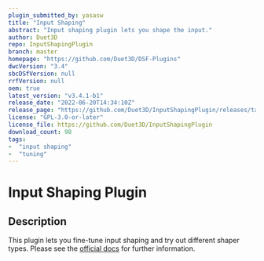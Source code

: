 ```yaml
---
plugin_submitted_by: yasasw
title: "Input Shaping"
abstract: "Input shaping plugin lets you shape the input."
author: Duet3D
repo: InputShapingPlugin
branch: master
homepage: "https://github.com/Duet3D/DSF-Plugins"
dwcVersion: "3.4"
sbcDSfVersion: null
rrfVersion: null
oem: true
latest_version: "v3.4.1-b1"
release_date: "2022-06-20T14:34:10Z"
release_page: "https://github.com/Duet3D/InputShapingPlugin/releases/tag/v3.4.1-b1"
license: "GPL-3.0-or-later"
license_file: https://github.com/Duet3D/InputShapingPlugin
download_count: 98
tags:
-  "input shaping"
-  "tuning"
---
```

# Input Shaping Plugin

## Description

This plugin lets you fine-tune input shaping and try out different shaper types.
Please see the [official docs](https://docs.duet3d.com/User_manual/Tuning/Input_shaping_plugin) for further information.
